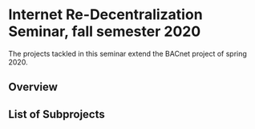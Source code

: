# Internet Re-Decentralization Seminar, fall semester 2020

The projects tackled in this seminar extend the BACnet project of spring 2020.

## Overview

## List of Subprojects

